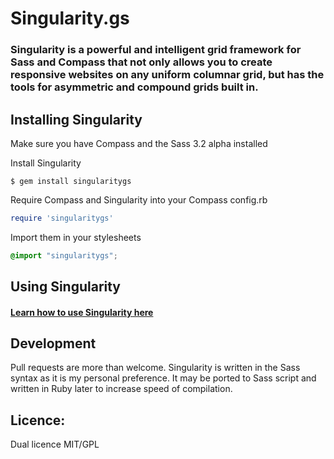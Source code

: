 # Singularity.gs

### Singularity is a powerful and intelligent grid framework for Sass and Compass that not only allows you to create responsive websites on any uniform columnar grid, but has the tools for asymmetric and compound grids built in.

## Installing Singularity

Make sure you have Compass and the Sass 3.2 alpha installed

Install Singularity

```
$ gem install singularitygs
```

Require Compass and Singularity into your Compass config.rb

```ruby
require 'singularitygs'
```

Import them in your stylesheets

```scss
@import "singularitygs";
```

## Using Singularity

#### [Learn how to use Singularity here](http://singularity.gs#use)

## Development

Pull requests are more than welcome. Singularity is written in the Sass syntax as it is my personal preference. It may be ported to Sass script and written in Ruby later to increase speed of compilation.

## Licence:

Dual licence MIT/GPL